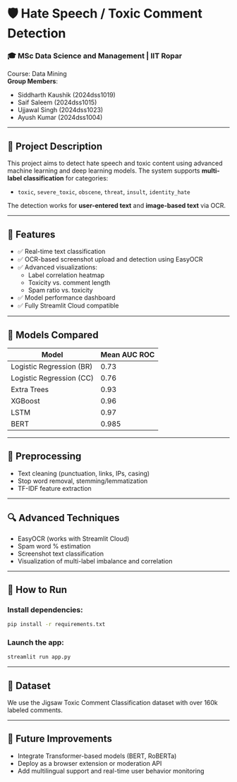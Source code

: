 
# 🛡️ Hate Speech / Toxic Comment Detection

### 🎓 MSc Data Science and Management | IIT Ropar
Course: Data Mining  
**Group Members**:  
- Siddharth Kaushik (2024dss1019)  
- Saif Saleem (2024dss1015)  
- Ujjawal Singh (2024dss1023)  
- Ayush Kumar (2024dss1004)

---

## 📘 Project Description
This project aims to detect hate speech and toxic content using advanced machine learning and deep learning models. The system supports **multi-label classification** for categories:
- `toxic`, `severe_toxic`, `obscene`, `threat`, `insult`, `identity_hate`

The detection works for **user-entered text** and **image-based text** via OCR.

---

## 📂 Features

- ✅ Real-time text classification
- ✅ OCR-based screenshot upload and detection using EasyOCR
- ✅ Advanced visualizations:
  - Label correlation heatmap
  - Toxicity vs. comment length
  - Spam ratio vs. toxicity
- ✅ Model performance dashboard
- ✅ Fully Streamlit Cloud compatible

---

## 🧠 Models Compared

| Model                     | Mean AUC ROC |
|--------------------------|--------------|
| Logistic Regression (BR) | 0.73         |
| Logistic Regression (CC) | 0.76         |
| Extra Trees              | 0.93         |
| XGBoost                  | 0.96         |
| LSTM                     | 0.97         |
| BERT                     | 0.985        |

---

## 🧼 Preprocessing

- Text cleaning (punctuation, links, IPs, casing)
- Stop word removal, stemming/lemmatization
- TF-IDF feature extraction

---

## 🔍 Advanced Techniques

- EasyOCR (works with Streamlit Cloud)
- Spam word % estimation
- Screenshot text classification
- Visualization of multi-label imbalance and correlation

---

## 🚀 How to Run

### Install dependencies:
```bash
pip install -r requirements.txt
```

### Launch the app:
```bash
streamlit run app.py
```

---

## 📝 Dataset
We use the Jigsaw Toxic Comment Classification dataset with over 160k labeled comments.

---

## 🏁 Future Improvements
- Integrate Transformer-based models (BERT, RoBERTa)
- Deploy as a browser extension or moderation API
- Add multilingual support and real-time user behavior monitoring

